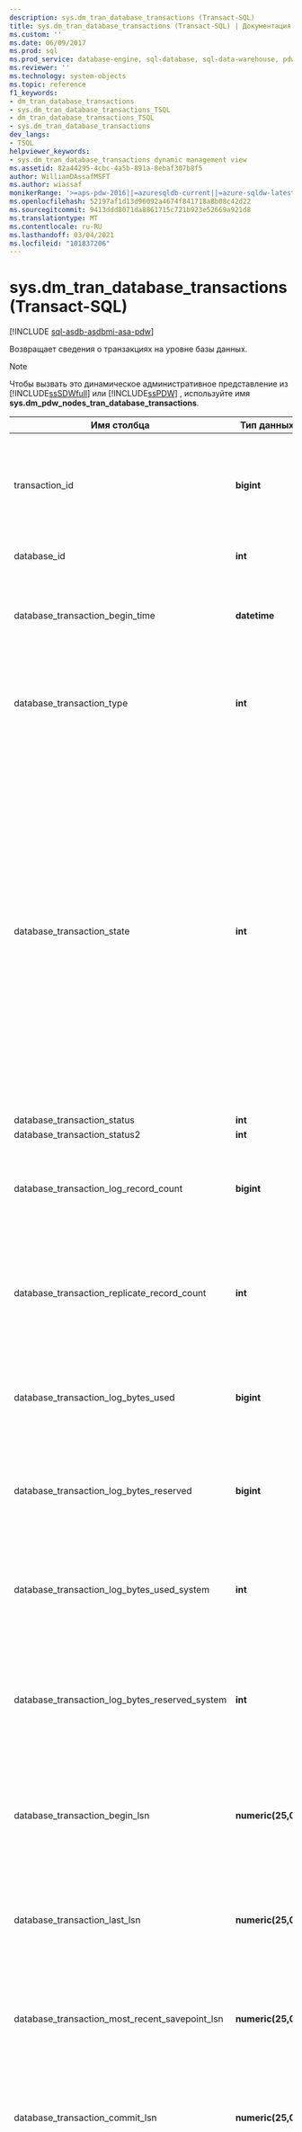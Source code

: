 ```yaml
---
description: sys.dm_tran_database_transactions (Transact-SQL)
title: sys.dm_tran_database_transactions (Transact-SQL) | Документация Майкрософт
ms.custom: ''
ms.date: 06/09/2017
ms.prod: sql
ms.prod_service: database-engine, sql-database, sql-data-warehouse, pdw
ms.reviewer: ''
ms.technology: system-objects
ms.topic: reference
f1_keywords:
- dm_tran_database_transactions
- sys.dm_tran_database_transactions_TSQL
- dm_tran_database_transactions_TSQL
- sys.dm_tran_database_transactions
dev_langs:
- TSQL
helpviewer_keywords:
- sys.dm_tran_database_transactions dynamic management view
ms.assetid: 82a44295-4cbc-4a5b-891a-8ebaf307b8f5
author: WilliamDAssafMSFT
ms.author: wiassaf
monikerRange: '>=aps-pdw-2016||=azuresqldb-current||=azure-sqldw-latest||>=sql-server-2016||>=sql-server-linux-2017||=azuresqldb-mi-current'
ms.openlocfilehash: 52197af1d13d96092a4674f841718a8b08c42d22
ms.sourcegitcommit: 9413ddd8071da8861715c721b923e52669a921d8
ms.translationtype: MT
ms.contentlocale: ru-RU
ms.lasthandoff: 03/04/2021
ms.locfileid: "101837206"
---
```

# <a name="sysdm_tran_database_transactions-transact-sql"></a>sys.dm_tran_database_transactions (Transact-SQL)
[!INCLUDE [sql-asdb-asdbmi-asa-pdw](../../includes/applies-to-version/sql-asdb-asdbmi-asa-pdw.md)]

  Возвращает сведения о транзакциях на уровне базы данных.  
  
> [!NOTE]  
>  Чтобы вызвать это динамическое административное представление из [!INCLUDE[ssSDWfull](../../includes/sssdwfull-md.md)] или [!INCLUDE[ssPDW](../../includes/sspdw-md.md)] , используйте имя **sys.dm_pdw_nodes_tran_database_transactions**.  
  
|Имя столбца|Тип данных|Описание|  
|-----------------|---------------|-----------------|  
|transaction_id|**bigint**|Идентификатор транзакции на уровне экземпляра, а не на уровне базы данных. Уникален в пределах баз данных экземпляра, но не уникален в пределах экземпляров сервера.|  
|database_id|**int**|Идентификатор базы данных, связанной с транзакцией.|  
|database_transaction_begin_time|**datetime**|Момент времени, с которого база данных задействована в транзакции. Точнее, это время первой записи журнала в базе данных для данной транзакции.|  
|database_transaction_type|**int**|1 = транзакция чтения-записи<br /><br /> 2 = транзакция только чтения<br /><br /> 3 = системная транзакция|  
|database_transaction_state|**int**|1 = Транзакция не инициализирована.<br /><br /> 3 = Транзакция инициализирована, но в ней еще не сформировано ни одной записи журнала.<br /><br /> 4 = В транзакции имеются сформированные записи журнала.<br /><br /> 5 = Транзакция подготовлена.<br /><br /> 10 = Транзакция зафиксирована.<br /><br /> 11 = Транзакция находится в процессе отката.<br /><br /> 12 = Транзакция находится в стадии фиксации. (Запись журнала создается, но не была материализованным или материализованным.)|  
|database_transaction_status|**int**|[!INCLUDE[ssInternalOnly](../../includes/ssinternalonly-md.md)]|  
|database_transaction_status2|**int**|[!INCLUDE[ssInternalOnly](../../includes/ssinternalonly-md.md)]|  
|database_transaction_log_record_count|**bigint**|**Область применения**: [!INCLUDE[ssKatmai](../../includes/sskatmai-md.md)] и более поздних версий.<br /><br /> Число записей журнала, сформированных в базе данных для этой транзакции.|  
|database_transaction_replicate_record_count|**int**|**Область применения**: [!INCLUDE[ssKatmai](../../includes/sskatmai-md.md)] и более поздних версий.<br /><br /> Количество записей журнала, сформированных в базе данных для реплицируемой транзакции.|  
|database_transaction_log_bytes_used|**bigint**|**Область применения**: [!INCLUDE[ssKatmai](../../includes/sskatmai-md.md)] и более поздних версий.<br /><br /> Число байтов, используемых журналом базы данных для данной транзакции.|  
|database_transaction_log_bytes_reserved|**bigint**|**Область применения**: [!INCLUDE[ssKatmai](../../includes/sskatmai-md.md)] и более поздних версий.<br /><br /> Число байтов, зарезервированных в журнале базы данных для данной транзакции.|  
|database_transaction_log_bytes_used_system|**int**|**Область применения**: [!INCLUDE[ssKatmai](../../includes/sskatmai-md.md)] и более поздних версий.<br /><br /> Число байтов, занятых в журнале базы данных для системных транзакций от имени данной транзакции.|  
|database_transaction_log_bytes_reserved_system|**int**|**Область применения**: [!INCLUDE[ssKatmai](../../includes/sskatmai-md.md)] и более поздних версий.<br /><br /> Число байтов, зарезервированных в журнале базы данных для системных транзакций от имени данной транзакции.|  
|database_transaction_begin_lsn|**numeric(25,0)**|**Область применения**: [!INCLUDE[ssKatmai](../../includes/sskatmai-md.md)] и более поздних версий.<br /><br /> Регистрационный номер транзакции в журнале (номер LSN) начальной записи для данной транзакции в журнале базы данных.|  
|database_transaction_last_lsn|**numeric(25,0)**|**Область применения**: [!INCLUDE[ssKatmai](../../includes/sskatmai-md.md)] и более поздних версий.<br /><br /> Номер LSN последней сохраненной записи для данной транзакции в журнале базы данных.|  
|database_transaction_most_recent_savepoint_lsn|**numeric(25,0)**|**Область применения**: [!INCLUDE[ssKatmai](../../includes/sskatmai-md.md)] и более поздних версий.<br /><br /> Номер LSN самой последней точки сохранения для данной транзакции в журнале базы данных.|  
|database_transaction_commit_lsn|**numeric(25,0)**|**Область применения**: [!INCLUDE[ssKatmai](../../includes/sskatmai-md.md)] и более поздних версий.<br /><br /> Номер LSN записи фиксации для данной транзакции в журнале базы данных.|  
|database_transaction_last_rollback_lsn|**numeric(25,0)**|**Область применения**: [!INCLUDE[ssKatmai](../../includes/sskatmai-md.md)] и более поздних версий.<br /><br /> Номер LSN транзакции в журнале, до которой произошел последний откат. Если откат не выполнен, используется значение Макслсн.|  
|database_transaction_next_undo_lsn|**numeric(25,0)**|**Область применения**: [!INCLUDE[ssKatmai](../../includes/sskatmai-md.md)] и более поздних версий.<br /><br /> Номер LSN следующей записи для отката.|  
|pdw_node_id|**int**|**Применимо к**: [!INCLUDE[ssSDWfull](../../includes/sssdwfull-md.md)] , [!INCLUDE[ssPDW](../../includes/sspdw-md.md)]<br /><br /> Идентификатор узла, на котором находится данное распределение.|  
  
## <a name="permissions"></a>Разрешения

В [!INCLUDE[ssNoVersion_md](../../includes/ssnoversion-md.md)] необходимо `VIEW SERVER STATE` разрешение.   
В базах данных SQL Basic, S0 и S1, а также для баз данных в эластичных пулах требуется учетная запись [администратора сервера](/azure/azure-sql/database/logins-create-manage#existing-logins-and-user-accounts-after-creating-a-new-database) или учетная запись [администратора Azure Active Directory](/azure/azure-sql/database/authentication-aad-overview#administrator-structure) . Для всех остальных целей службы базы данных SQL `VIEW DATABASE STATE` разрешение требуется в базе данных.   

## <a name="see-also"></a>См. также:  
 [sys.dm_tran_active_transactions &#40;Transact-SQL&#41;](../../relational-databases/system-dynamic-management-views/sys-dm-tran-active-transactions-transact-sql.md)   
 [sys.dm_tran_session_transactions &#40;Transact-SQL&#41;](../../relational-databases/system-dynamic-management-views/sys-dm-tran-session-transactions-transact-sql.md)   
 [Динамические административные представления и функции (Transact-SQL)](~/relational-databases/system-dynamic-management-views/system-dynamic-management-views.md)   
 [Динамические административные представления и функции, связанные с транзакциями (Transact-SQL)](../../relational-databases/system-dynamic-management-views/transaction-related-dynamic-management-views-and-functions-transact-sql.md)  
  

